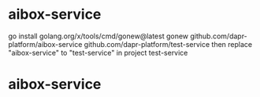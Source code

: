 # aibox-service

go install golang.org/x/tools/cmd/gonew@latest
gonew github.com/dapr-platform/aibox-service github.com/dapr-platform/test-service
then replace "aibox-service" to "test-service" in project test-service
# aibox-service
